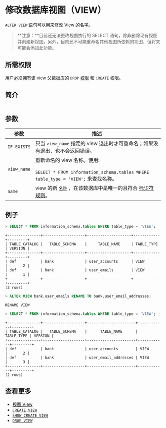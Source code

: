 # 修改数据库视图（VIEW）

`ALTER VIEW` [语句](https://www.cockroachlabs.com/docs/stable/sql-statements.html)可以用来修改 View 的名字。

> **注意：**目前还无法更改视图执行的 SELECT 语句，除非删除现有视图并创建新视图。另外，目前还不可能重命名其他视图所依赖的视图，但将来可能会添加此功能。

## 所需权限

用户必须拥有该 view 父数据库的 `DROP` [权限](https://www.cockroachlabs.com/docs/stable/privileges.html) 和 `CREATE` 权限。

## 简介

![]()

## 参数

| 参数          | 描述                                       |
| ----------- | ---------------------------------------- |
| `IF EXISTS` | 只当 `view_name` 指定的 view 退出时才可重命名；如果没有退出，也不会返回错误。 |
| `view_name` | 重新命名的 view 名称。使用:<br><br>`SELECT * FROM information_schema.tables WHERE table_type = 'VIEW';` 来查找名称。 |
| `name`      | view 的新 [`名称`](https://www.cockroachlabs.com/docs/stable/sql-grammar.html#name) ，在该数据库中是唯一的且符合 [标识符规则](https://www.cockroachlabs.com/docs/stable/keywords-and-identifiers.html#identifiers)。 |

## 例子

~~~ sql
> SELECT * FROM information_schema.tables WHERE table_type = 'VIEW';
~~~

~~~ 
+---------------+-------------------+--------------------+------------+---------+
| TABLE_CATALOG |   TABLE_SCHEMA    |     TABLE_NAME     | TABLE_TYPE | VERSION |
+---------------+-------------------+--------------------+------------+---------+
| def           | bank              | user_accounts      | VIEW       |       2 |
| def           | bank              | user_emails        | VIEW       |       1 |
+---------------+-------------------+--------------------+------------+---------+
(2 rows)
~~~

~~~ sql
> ALTER VIEW bank.user_emails RENAME TO bank.user_email_addresses;
~~~

~~~
RENAME VIEW
~~~

~~~ sql
> SELECT * FROM information_schema.tables WHERE table_type = 'VIEW';
~~~

~~~
+---------------+-------------------+----------------------+------------+---------+
| TABLE_CATALOG |   TABLE_SCHEMA    |      TABLE_NAME      | TABLE_TYPE | VERSION |
+---------------+-------------------+----------------------+------------+---------+
| def           | bank              | user_accounts        | VIEW       |       2 |
| def           | bank              | user_email_addresses | VIEW       |       3 |
+---------------+-------------------+----------------------+------------+---------+
(2 rows)
~~~

## 查看更多

- [视图 View](https://www.cockroachlabs.com/docs/stable/views.html)
- [`CREATE VIEW`](https://www.cockroachlabs.com/docs/stable/create-view.html)
- [`SHOW CREATE VIEW`](https://www.cockroachlabs.com/docs/stable/show-create-view.html)
- [`DROP VIEW`](https://www.cockroachlabs.com/docs/stable/drop-view.html)
